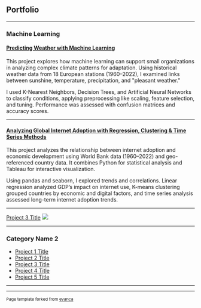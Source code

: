 ## Portfolio

---

### Machine Learning

#### [Predicting Weather with Machine Learning](https://github.com/anjaalsen/ClimateWins-insights-python)

This project explores how machine learning can support small organizations in analyzing complex climate patterns for adaptation.
Using historical weather data from 18 European stations (1960–2022), I examined links between sunshine, temperature, precipitation, and "pleasant weather."

I used K-Nearest Neighbors, Decision Trees, and Artificial Neural Networks to classify conditions, applying preprocessing like scaling, feature selection, and tuning. Performance was assessed with confusion matrices and accuracy scores.

---

#### [Analyzing Global Internet Adoption with Regression, Clustering & Time Series Methods](https://github.com/anjaalsen/Digital-Divide-insights-python)

This project analyzes the relationship between internet adoption and economic development using World Bank data (1960–2022) and geo-referenced country data. It combines Python for statistical analysis and Tableau for interactive visualization.

Using pandas and seaborn, I explored trends and correlations. Linear regression analyzed GDP’s impact on internet use, K-means clustering grouped countries by economic and digital factors, and time series analysis assessed long-term internet adoption trends.


---
[Project 3 Title](http://example.com/)
<img src="images/dummy_thumbnail.jpg?raw=true"/>

---

### Category Name 2

- [Project 1 Title](http://example.com/)
- [Project 2 Title](http://example.com/)
- [Project 3 Title](http://example.com/)
- [Project 4 Title](http://example.com/)
- [Project 5 Title](http://example.com/)

---




---
<p style="font-size:11px">Page template forked from <a href="https://github.com/evanca/quick-portfolio">evanca</a></p>
<!-- Remove above link if you don't want to attibute -->
